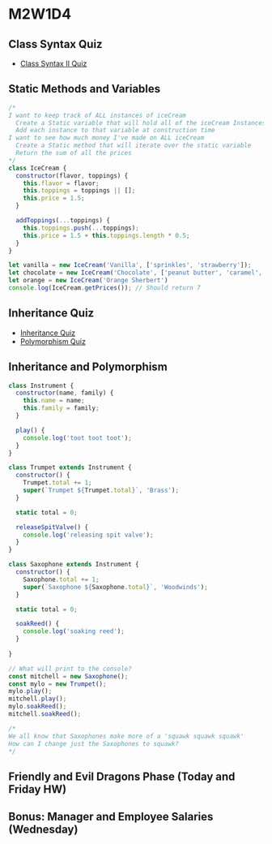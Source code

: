 # M2W1D4

## Class Syntax Quiz

- [Class Syntax II Quiz]

## Static Methods and Variables

```js
/* 
I want to keep track of ALL instances of iceCream
  Create a Static variable that will hold all of the iceCream Instances
  Add each instance to that variable at construction time
I want to see how much money I've made on ALL iceCream
  Create a Static method that will iterate over the static variable
  Return the sum of all the prices 
*/
class IceCream {
  constructor(flavor, toppings) {
    this.flavor = flavor;
    this.toppings = toppings || [];
    this.price = 1.5;
  }

  addToppings(...toppings) {
    this.toppings.push(...toppings);
    this.price = 1.5 + this.toppings.length * 0.5;
  }
}

let vanilla = new IceCream('Vanilla', ['sprinkles', 'strawberry']);
let chocolate = new IceCream('Chocolate', ['peanut butter', 'caramel', 'Oreo']);
let orange = new IceCream('Orange Sherbert')
console.log(IceCream.getPrices()); // Should return 7
```

## Inheritance Quiz

- [Inheritance Quiz]
- [Polymorphism Quiz]

## Inheritance and Polymorphism

```js
class Instrument {
  constructor(name, family) {
    this.name = name;
    this.family = family;
  }

  play() {
    console.log('toot toot toot');
  }
}

class Trumpet extends Instrument {
  constructor() {
    Trumpet.total += 1;
    super(`Trumpet ${Trumpet.total}`, 'Brass');
  }

  static total = 0;

  releaseSpitValve() {
    console.log('releasing spit valve');
  }
}

class Saxophone extends Instrument {
  constructor() {
    Saxophone.total += 1;
    super(`Saxophone ${Saxophone.total}`, 'Woodwinds');
  }

  static total = 0;

  soakReed() {
    console.log('soaking reed');
  }
  
}

// What will print to the console?
const mitchell = new Saxophone();
const mylo = new Trumpet();
mylo.play();
mitchell.play();
mylo.soakReed();
mitchell.soakReed();

/* 
We all know that Saxophones make more of a 'squawk squawk squawk'
How can I change just the Saxophones to squawk?
*/
```

## Friendly and Evil Dragons Phase (Today and Friday HW)

## Bonus: Manager and Employee Salaries (Wednesday)

[Class Syntax II Quiz]: https://open.appacademy.io/learn/js-py---pt-sept-2021-online/week-7---dry--oop--polymorphism/static-methods-and-variables
[Inheritance Quiz]: https://open.appacademy.io/learn/js-py---pt-sept-2021-online/week-7---dry--oop--polymorphism/inheritance-quiz
[Polymorphism Quiz]: https://open.appacademy.io/learn/js-py---pt-sept-2021-online/week-7---dry--oop--polymorphism/polymorphism-quiz
